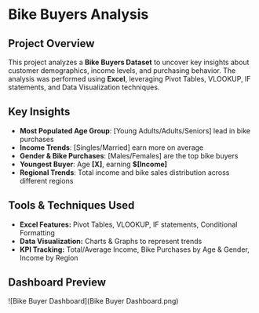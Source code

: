 # Bike Buyers Analysis

## Project Overview
This project analyzes a **Bike Buyers Dataset** to uncover key insights about customer demographics, income levels, and purchasing behavior. The analysis was performed using **Excel**, leveraging Pivot Tables, VLOOKUP, IF statements, and Data Visualization techniques.

## Key Insights
- **Most Populated Age Group**: [Young Adults/Adults/Seniors] lead in bike purchases
- **Income Trends**: [Singles/Married] earn more on average
- **Gender & Bike Purchases**: [Males/Females] are the top bike buyers
- **Youngest Buyer**: Age **[X]**, earning **$[Income]**
- **Regional Trends**: Total income and bike sales distribution across different regions

## Tools & Techniques Used
- **Excel Features:** Pivot Tables, VLOOKUP, IF statements, Conditional Formatting
- **Data Visualization:** Charts & Graphs to represent trends
- **KPI Tracking:** Total/Average Income, Bike Purchases by Age & Gender, Income by Region

## Dashboard Preview
![Bike Buyer Dashboard](Bike Buyer Dashboard.png) 

